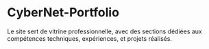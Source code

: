 # CyberNet-Portfolio
Le site sert de vitrine professionnelle, avec des sections dédiées aux compétences techniques, expériences, et projets réalisés.
